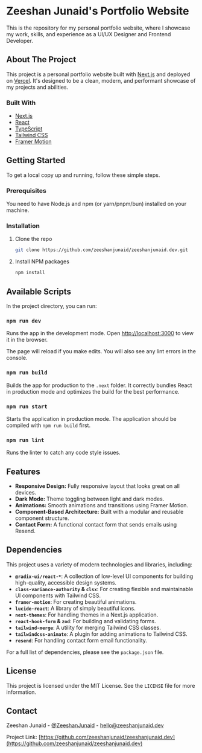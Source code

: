 # Zeeshan Junaid's Portfolio Website

This is the repository for my personal portfolio website, where I showcase my work, skills, and experience as a UI/UX Designer and Frontend Developer.

## About The Project

This project is a personal portfolio website built with [Next.js](https://nextjs.org/) and deployed on [Vercel](https://vercel.com/). It's designed to be a clean, modern, and performant showcase of my projects and abilities.

### Built With

- [Next.js](https://nextjs.org/)
- [React](https://reactjs.org/)
- [TypeScript](https://www.typescriptlang.org/)
- [Tailwind CSS](https://tailwindcss.com/)
- [Framer Motion](https://www.framer.com/motion/)

## Getting Started

To get a local copy up and running, follow these simple steps.

### Prerequisites

You need to have Node.js and npm (or yarn/pnpm/bun) installed on your machine.

### Installation

1.  Clone the repo
    ```sh
    git clone https://github.com/zeeshanjunaid/zeeshanjunaid.dev.git
    ```
2.  Install NPM packages
    ```sh
    npm install
    ```

## Available Scripts

In the project directory, you can run:

### `npm run dev`

Runs the app in the development mode.
Open [http://localhost:3000](http://localhost:3000) to view it in the browser.

The page will reload if you make edits.
You will also see any lint errors in the console.

### `npm run build`

Builds the app for production to the `.next` folder.
It correctly bundles React in production mode and optimizes the build for the best performance.

### `npm run start`

Starts the application in production mode. The application should be compiled with `npm run build` first.

### `npm run lint`

Runs the linter to catch any code style issues.

## Features

- **Responsive Design:** Fully responsive layout that looks great on all devices.
- **Dark Mode:** Theme toggling between light and dark modes.
- **Animations:** Smooth animations and transitions using Framer Motion.
- **Component-Based Architecture:** Built with a modular and reusable component structure.
- **Contact Form:** A functional contact form that sends emails using Resend.

## Dependencies

This project uses a variety of modern technologies and libraries, including:

- **`@radix-ui/react-*`**: A collection of low-level UI components for building high-quality, accessible design systems.
- **`class-variance-authority` & `clsx`**: For creating flexible and maintainable UI components with Tailwind CSS.
- **`framer-motion`**: For creating beautiful animations.
- **`lucide-react`**: A library of simply beautiful icons.
- **`next-themes`**: For handling themes in a Next.js application.
- **`react-hook-form` & `zod`**: For building and validating forms.
- **`tailwind-merge`**: A utility for merging Tailwind CSS classes.
- **`tailwindcss-animate`**: A plugin for adding animations to Tailwind CSS.
- **`resend`**: For handling contact form email functionality.

For a full list of dependencies, please see the `package.json` file.

## License

This project is licensed under the MIT License. See the `LICENSE` file for more information.

## Contact

Zeeshan Junaid - [@ZeeshanJunaid](https://twitter.com/your-twitter) - hello@zeeshanjunaid.dev

Project Link: [https://github.com/zeeshanjunaid/zeeshanjunaid.dev](https://github.com/zeeshanjunaid/zeeshanjunaid.dev)
